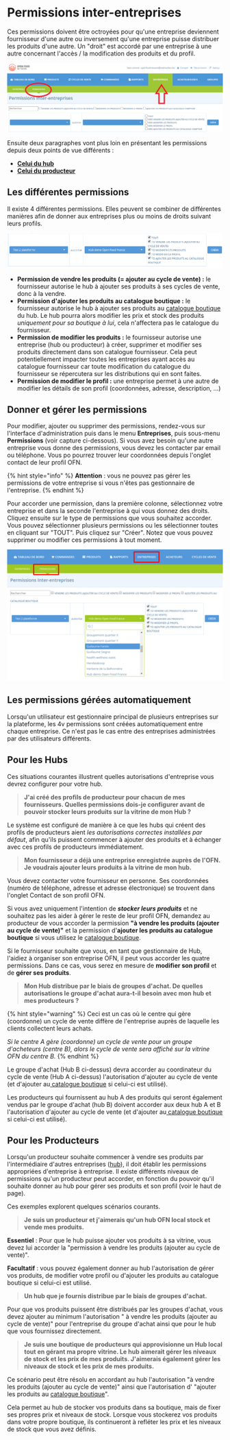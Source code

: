 # Permissions inter-entreprises

Ces permissions doivent être octroyées pour qu'une entreprise deviennent fournisseur d'une autre ou inversement qu'une entreprise puisse distribuer les produits d'une autre. Un "droit" est accordé par une entreprise à une autre concernant l'accès / la modification des produits et du profil.

![](<../../.gitbook/assets/image (61) (1) (1) (1) (1).png>)



Ensuite deux paragraphes vont plus loin en présentant les permissions depuis deux points de vue différents :

* ****[**Celui du hub**](https://guide.openfoodnetwork.org/v/fr/basic-features/enterprise-profile/enterprise-to-enterprise-permissions-e2es#pour-les-hubs)****
* ****[**Celui du producteur**](https://guide.openfoodnetwork.org/v/fr/basic-features/enterprise-profile/enterprise-to-enterprise-permissions-e2es#pour-les-producteurs)****

## Les différentes permissions

Il existe 4 différentes permissions. Elles peuvent se combiner de différentes manières afin de donner aux entreprises plus ou moins de droits suivant leurs profils.&#x20;

![](<../../.gitbook/assets/image (40) (1) (1) (1).png>)

* **Permission de vendre les produits (= ajouter au cycle de vente) :** le fournisseur autorise le hub à ajouter ses produits à ses cycles de vente, donc à la vendre.
* **Permission d'ajouter les produits au catalogue boutique :** le fournisseur autorise le hub à ajouter ses produits au [catalogue boutique](https://guide.openfoodnetwork.org/v/fr/basic-features/products-1/inventory-tool) du hub. Le hub pourra alors modifier les prix et stock des produits _uniquement pour sa boutique à lui_, cela n'affectera pas le catalogue du fournisseur.
* **Permission de modifier les produits :** le fournisseur autorise une entreprise (hub ou producteur) à créer, supprimer et modifier ses produits directement dans son catalogue fournisseur. Cela peut potentiellement impacter toutes les entreprises ayant accès au catalogue fournisseur car toute modification du catalogue du fournisseur se répercutera sur les distributions qui en sont faites.
* **Permission de modifier le profil :** une entreprise permet à une autre de modifier les détails de son profil (coordonnées, adresse, description, ...)

## Donner et gérer les permissions

Pour modifier, ajouter ou supprimer des permissions, rendez-vous sur l'interface d'administration puis dans le menu **Entreprises**, puis sous-menu **Permissions** (voir capture ci-dessous). Si vous avez besoin qu'une autre entreprise vous donne des permissions, vous devez les contacter par email ou téléphone. Vous po pourrez trouver leur coordonnées depuis l'onglet contact de leur profil OFN.

{% hint style="info" %}
**Attention** : vous ne pouvez pas gérer les permissions de votre entreprise si vous n'êtes pas gestionnaire de l'entreprise.
{% endhint %}

Pour accorder une permission, dans la première colonne, sélectionnez votre entreprise et dans la seconde l'entreprise à qui vous donnez des droits. Cliquez ensuite sur le type de permissions que vous souhaitez accorder. Vous pouvez sélectionner plusieurs permissions ou les sélectionner toutes en cliquant sur "TOUT". Puis cliquez sur "Créer". Notez que vous pouvez supprimer ou modifier ces permissions à tout moment.

![](<../../.gitbook/assets/image (49) (1) (1) (1).png>)

## Les permissions gérées automatiquement

Lorsqu'un utilisateur est gestionnaire principal de plusieurs entreprises sur la plateforme, les 4v permissions sont créées automatiquement entre chaque entreprise. Ce n'est pas le cas entre des entreprises administrées par des utilisateurs différents.

## Pour les Hubs

Ces situations courantes illustrent quelles autorisations d'entreprise vous devrez configurer pour votre hub.

> **J'ai créé des profils de producteur pour chacun de mes fournisseurs. Quelles permissions dois-je configurer avant de pouvoir stocker leurs produits sur la vitrine de mon Hub ?**

Le système est configuré de manière à ce que les hubs qui créent des profils de producteurs aient _les autorisations correctes installées par défaut_, afin qu'ils puissent commencer à ajouter des produits et à échanger avec ces profils de producteurs immédiatement.

> **Mon fournisseur a déjà une entreprise enregistrée auprès de l'OFN. Je voudrais ajouter leurs produits à la vitrine de mon hub.**

Vous devez contacter votre fournisseur en personne. Ses coordonnées (numéro de téléphone, adresse et adresse électronique) se trouvent dans l'onglet Contact de son profil OFN.

Si vous avez uniquement l'intention de _**stocker leurs produits**_ et ne souhaitez pas les aider à gérer le reste de leur profil OFN, demandez au producteur de vous accorder la permission **"à vendre les produits (ajouter au cycle de vente)"** et la permission d'**ajouter les produits au catalogue boutique** si vous utilisez le [catalogue boutique](https://guide.openfoodnetwork.org/v/fr/basic-features/products-1/inventory-tool).&#x20;

Si le fournisseur souhaite que vous, en tant que gestionnaire de Hub, l'aidiez à organiser son entreprise OFN, il peut vous accorder les quatre permissions. Dans ce cas, vous serez en mesure de **modifier son profil** et de **gérer ses produits**.

> **Mon Hub distribue par le biais de groupes d'achat. De quelles autorisations le groupe d'achat aura-t-il besoin avec mon hub et mes producteurs ?**

{% hint style="warning" %}
Ceci est un cas où le centre qui gère (coordonne) un cycle de vente diffère de l'entreprise auprès de laquelle les clients collectent leurs achats.&#x20;

_Si le centre A gère (coordonne) un cycle de vente pour un groupe d'acheteurs (centre B), alors le cycle de vente sera affiché sur la vitrine OFN du centre B._
{% endhint %}

Le groupe d'achat (Hub B ci-dessus) devra accorder au coordinateur du cycle de vente (Hub A ci-dessus) l'autorisation d'ajouter au cycle de vente (et d'ajouter au[ catalogue boutique](https://guide.openfoodnetwork.org/v/fr/basic-features/products-1/inventory-tool) si celui-ci est utilisé).

Les producteurs qui fournissent au hub A des produits qui seront également vendus par le groupe d'achat (hub B) doivent accorder aux deux hub A et B l'autorisation d'ajouter au cycle de vente (et d'ajouter au[ catalogue boutique](https://guide.openfoodnetwork.org/v/fr/basic-features/products-1/inventory-tool) si celui-ci est utilisé).

## Pour les Producteurs

Lorsqu'un producteur souhaite commencer à vendre ses produits par l'intermédiaire d'autres entreprises ([hub](https://guide.openfoodnetwork.org/v/fr/quick-start-guides/multi-producers-shop-hub-quick-setup-guide)), il doit établir les permissions appropriées d'entreprise à entreprise. Il existe différents niveaux de permissions qu'un producteur peut accorder, en fonction du pouvoir qu'il souhaite donner au hub pour gérer ses produits et son profil (voir le haut de page).&#x20;

Ces exemples explorent quelques scénarios courants.

> **Je suis un producteur et j'aimerais qu'un hub OFN local stock et vende mes produits.**

**Essentiel** : Pour que le hub puisse ajouter vos produits à sa vitrine, vous devez lui accorder la "permission à vendre les produits (ajouter au cycle de vente)".&#x20;

**Facultatif** : vous pouvez également donner au hub l'autorisation de gérer vos produits, de modifier votre profil ou d'ajouter les produits au catalogue boutique si celui-ci est utilisé.

> **Un hub que je fournis distribue par le biais de groupes d'achat.**

Pour que vos produits puissent être distribués par les groupes d'achat, vous devez ajouter au minimum l'autorisation " à vendre les produits (ajouter au cycle de vente)" pour l'entreprise du groupe d'achat ainsi que pour le hub que vous fournissez directement.

> **Je suis une boutique de producteurs qui approvisionne un Hub local tout en gérant ma propre vitrine. Le hub aimerait gérer les niveaux de stock et les prix de mes produits. J'aimerais également gérer les niveaux de stock et les prix de mes produits.**

Ce scénario peut être résolu en accordant au hub l'autorisation "à vendre les produits (ajouter au cycle de vente)" ainsi que l'autorisation d' "ajouter les produits au [catalogue boutique](https://guide.openfoodnetwork.org/v/fr/basic-features/products-1/inventory-tool)".&#x20;

Cela permet au hub de stocker vos produits dans sa boutique, mais de fixer ses propres prix et niveaux de stock. Lorsque vous stockerez vos produits dans votre propre boutique, ils continueront à refléter les prix et les niveaux de stock que vous avez définis.
